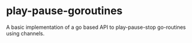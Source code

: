 # play-pause-goroutines

A basic implementation of a go based API to play-pause-stop go-routines using channels.
